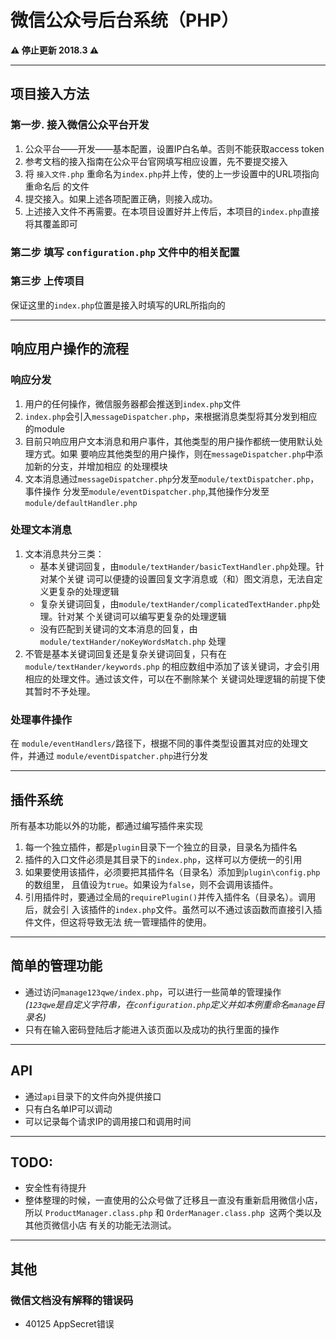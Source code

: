 # 微信公众号后台系统（PHP）

<b>⚠️ 停止更新 2018.3 ⚠️</b>

***
## 项目接入方法
### 第一步. 接入微信公众平台开发
1. 公众平台——开发——基本配置，设置IP白名单。否则不能获取access token
2. 参考文档的接入指南在公众平台官网填写相应设置，先不要提交接入
3. 将 `接入文件.php` 重命名为`index.php`并上传，使的上一步设置中的URL项指向重命名后
   的文件
4. 提交接入。如果上述各项配置正确，则接入成功。
5. 上述接入文件不再需要。在本项目设置好并上传后，本项目的`index.php`直接将其覆盖即可

### 第二步 填写 `configuration.php` 文件中的相关配置

### 第三步 上传项目
保证这里的`index.php`位置是接入时填写的URL所指向的



***
## 响应用户操作的流程
### 响应分发
1. 用户的任何操作，微信服务器都会推送到`index.php`文件
2. `index.php`会引入`messageDispatcher.php`，来根据消息类型将其分发到相应的module
3. 目前只响应用户文本消息和用户事件，其他类型的用户操作都统一使用默认处理方式。如果
   要响应其他类型的用户操作，则在`messageDispatcher.php`中添加新的分支，并增加相应
   的处理模块
4. 文本消息通过`messageDispatcher.php`分发至`module/textDispatcher.php`，事件操作
   分发至`module/eventDispatcher.php`,其他操作分发至`module/defaultHandler.php`

### 处理文本消息
1. 文本消息共分三类：
    * 基本关键词回复，由`module/textHander/basicTextHandler.php`处理。针对某个关键
      词可以便捷的设置回复文字消息或（和）图文消息，无法自定义更复杂的处理逻辑
    * 复杂关键词回复，由`module/textHander/complicatedTextHander.php`处理。针对某
      个关键词可以编写更复杂的处理逻辑
    * 没有匹配到关键词的文本消息的回复，由`module/textHander/noKeyWordsMatch.php`
      处理
2. 不管是基本关键词回复还是复杂关键词回复，只有在`module/textHander/keywords.php`
   的相应数组中添加了该关键词，才会引用相应的处理文件。通过该文件，可以在不删除某个
   关键词处理逻辑的前提下使其暂时不予处理。

### 处理事件操作  
在 `module/eventHandlers/`路径下，根据不同的事件类型设置其对应的处理文件，并通过
`module/eventDispatcher.php`进行分发



***
## 插件系统
所有基本功能以外的功能，都通过编写插件来实现
1. 每一个独立插件，都是`plugin`目录下一个独立的目录，目录名为插件名
2. 插件的入口文件必须是其目录下的`index.php`，这样可以方便统一的引用
3. 如果要使用该插件，必须要把其插件名（目录名）添加到`plugin\config.php`的数组里，
   且值设为`true`。如果设为`false`，则不会调用该插件。
4. 引用插件时，要通过全局的`requirePlugin()`并传入插件名（目录名）。调用后，就会引
   入该插件的`index.php`文件。虽然可以不通过该函数而直接引入插件文件，但这将导致无法
   统一管理插件的使用。



***
## 简单的管理功能
* 通过访问`manage123qwe/index.php`，可以进行一些简单的管理操作  
 *(`123qwe`是自定义字符串，在`configuration.php`定义并如本例重命名`manage`目录名)*
* 只有在输入密码登陆后才能进入该页面以及成功的执行里面的操作



***
## API
* 通过`api`目录下的文件向外提供接口
* 只有白名单IP可以调动
* 可以记录每个请求IP的调用接口和调用时间



***
## TODO:  
* 安全性有待提升
* 整体整理的时候，一直使用的公众号做了迁移且一直没有重新启用微信小店，所以 `ProductManager.class.php` 和 `OrderManager.class.php `这两个类以及其他页微信小店
有关的功能无法测试。



***
## 其他
### 微信文档没有解释的错误码
* 40125 AppSecret错误
